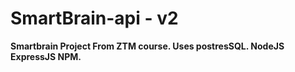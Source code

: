 # SmartBrain-api - v2

**Smartbrain Project From ZTM course. Uses postresSQL. NodeJS ExpressJS NPM.**